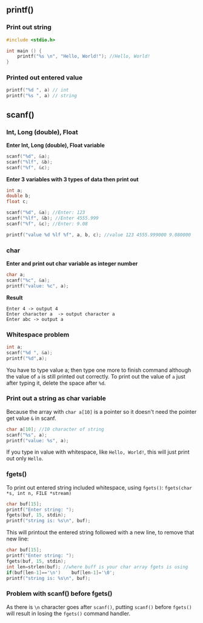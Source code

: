 ## printf()

### Print out string

```c
#include <stdio.h>

int main () {
    printf("%s \n", "Hello, World!"); //Hello, World!
}
```

### Printed out entered value

```c
printf("%d ", a) // int
printf("%s ", a) // string
```

## scanf()

### Int, Long (double), Float

**Enter Int, Long (double), Float variable**

```c
scanf("%d", &a);
scanf("%lf", &b);
scanf("%f", &c);
```

**Enter 3 variables with 3 types of data then print out**

```c
int a;
double b;
float c;

scanf("%d", &a); //Enter: 123
scanf("%lf", &b); //Enter 4555.999
scanf("%f", &c); //Enter: 9.08

printf("value %d %lf %f", a, b, c); //value 123 4555.999000 9.080000

```

### char

**Enter and print out char variable as integer number**

```c
char a;
scanf("%c", &a);
printf("value: %c", a);
```

**Result**

    Enter 4 -> output 4
    Enter character a  -> output character a
    Enter abc -> output a

### Whitespace problem

```c
int a;
scanf("%d ", &a);
printf("%d",a);
```

You have to type value a; then type one more to finish command although the value of ``a`` is still printed out correctly. To print out the value of ``a`` just after typing it, delete the space after ``%d``.

### Print out a string as char variable

Because the array with ``char a[10]`` is a pointer so it doesn't need the pointer get value ``&`` in scanf.

```c
char a[10]; //10 character of string
scanf("%s", a);
printf("value: %s", a);
```

If you type in value with whitespace, like ``Hello, World!``, this will just print out only ``Hello``.


### fgets()

To print out entered string included whitespace, using ``fgets()``: ``fgets(char *s, int n, FILE *stream)``

```c
char buf[15];
printf("Enter string: ");
fgets(buf, 15, stdin); 
printf("string is: %s\n", buf);
```

This will printout the entered string followed with a new line, to remove that new line:

```c
char buf[15];
printf("Enter string: ");
fgets(buf, 15, stdin); 
int len=strlen(buf); //where buff is your char array fgets is using
if(buf[len-1]=='\n')	buf[len-1]='\0';
printf("string is: %s\n", buf);
```

### Problem with scanf() before fgets()

As there is ``\n`` character goes after ``scanf()``, putting ``scanf()`` before ``fgets()`` will result in losing the ``fgets()`` command handler.